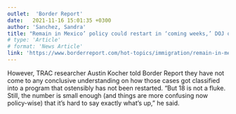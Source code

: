 ```yaml
---
outlet:  'Border Report'
date:   2021-11-16 15:01:35 +0300
author: 'Sanchez, Sandra'
title: "Remain in Mexico’ policy could restart in ‘coming weeks,’ DOJ officials tell federal court"
# type: 'Article'
# format: 'News Article'
link: 'https://www.borderreport.com/hot-topics/immigration/remain-in-mexico-policy-could-restart-in-coming-weeks-doj-officials-tell-federal-court/'
---
```

However, TRAC researcher Austin Kocher told Border Report they have not come to any conclusive understanding on how those cases got classified into a program that ostensibly has not been restarted. “But 18 is not a fluke. Still, the number is small enough (and things are more confusing now policy-wise) that it’s hard to say exactly what’s up,” he said.